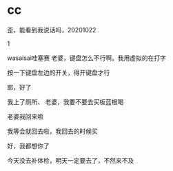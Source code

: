 # cc

歪，能看到我说话吗，20201022

1

wasaisai哇塞赛
老婆，键盘怎么不行啊。我用虚拟的在打字


按一下键盘左边的开关，得开键盘才行



耶，好了

我上了厕所、
老婆，我要不要去买板蓝根喝


老婆我回来啦

我等会就回去啦，我回去的时候买



好，我都想你了




今天没去补体检，明天一定要去了，不然来不及
